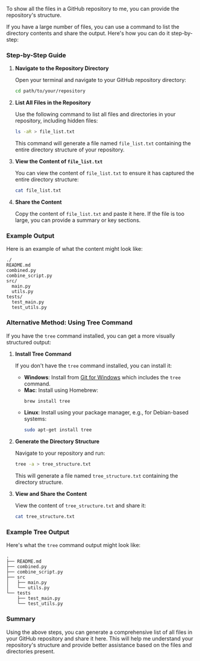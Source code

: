 To show all the files in a GitHub repository to me, you can provide the repository's structure. 

If you have a large number of files, you can use a command to list the directory contents and share the output. Here's how you can do it step-by-step:

### Step-by-Step Guide

1. **Navigate to the Repository Directory**

   Open your terminal and navigate to your GitHub repository directory:
   ```sh
   cd path/to/your/repository
   ```

2. **List All Files in the Repository**

   Use the following command to list all files and directories in your repository, including hidden files:
   ```sh
   ls -aR > file_list.txt
   ```

   This command will generate a file named `file_list.txt` containing the entire directory structure of your repository.

3. **View the Content of `file_list.txt`**

   You can view the content of `file_list.txt` to ensure it has captured the entire directory structure:
   ```sh
   cat file_list.txt
   ```

4. **Share the Content**

   Copy the content of `file_list.txt` and paste it here. If the file is too large, you can provide a summary or key sections.

### Example Output

Here is an example of what the content might look like:

```
./
README.md
combined.py
combine_script.py
src/
  main.py
  utils.py
tests/
  test_main.py
  test_utils.py
```

### Alternative Method: Using Tree Command

If you have the `tree` command installed, you can get a more visually structured output:

1. **Install Tree Command**

   If you don't have the `tree` command installed, you can install it:
   - **Windows**: Install from [Git for Windows](https://gitforwindows.org/) which includes the `tree` command.
   - **Mac**: Install using Homebrew:
     ```sh
     brew install tree
     ```
   - **Linux**: Install using your package manager, e.g., for Debian-based systems:
     ```sh
     sudo apt-get install tree
     ```

2. **Generate the Directory Structure**

   Navigate to your repository and run:
   ```sh
   tree -a > tree_structure.txt
   ```

   This will generate a file named `tree_structure.txt` containing the directory structure.

3. **View and Share the Content**

   View the content of `tree_structure.txt` and share it:
   ```sh
   cat tree_structure.txt
   ```

### Example Tree Output

Here's what the `tree` command output might look like:

```
.
├── README.md
├── combined.py
├── combine_script.py
├── src
│   ├── main.py
│   └── utils.py
└── tests
    ├── test_main.py
    └── test_utils.py
```

### Summary

Using the above steps, you can generate a comprehensive list of all files in your GitHub repository and share it here. This will help me understand your repository's structure and provide better assistance based on the files and directories present.
